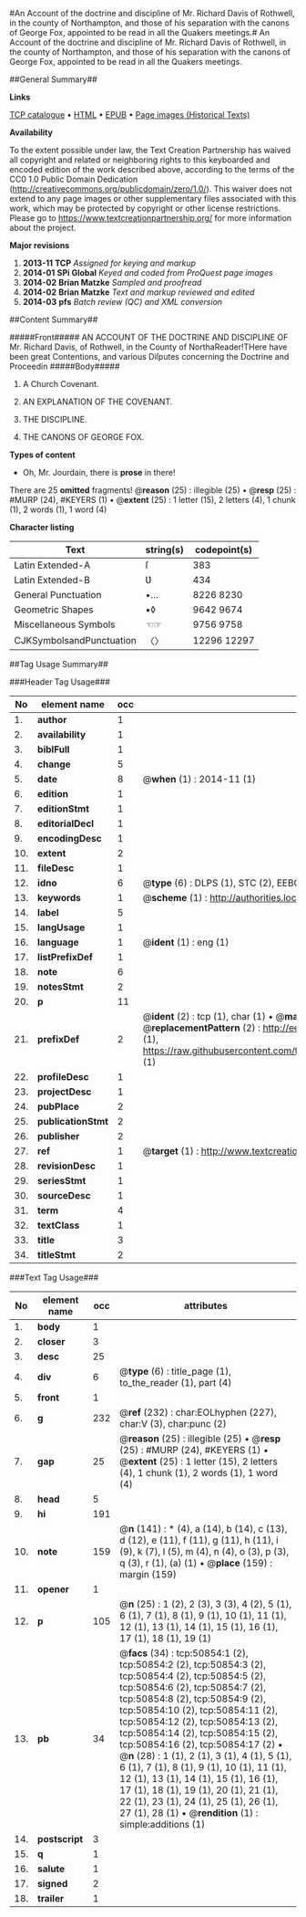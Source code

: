 #An Account of the doctrine and discipline of Mr. Richard Davis of Rothwell, in the county of Northampton, and those of his separation with the canons of George Fox, appointed to be read in all the Quakers meetings.#
An Account of the doctrine and discipline of Mr. Richard Davis of Rothwell, in the county of Northampton, and those of his separation with the canons of George Fox, appointed to be read in all the Quakers meetings.

##General Summary##

**Links**

[TCP catalogue](http://www.ota.ox.ac.uk/tcp/)  • 
[HTML](http://tei.it.ox.ac.uk/tcp/Texts-HTML/free/A25/A25118.html)  • 
[EPUB](http://tei.it.ox.ac.uk/tcp/Texts-EPUB/free/A25/A25118.epub) • 
[Page images (Historical Texts)](https://historicaltexts.jisc.ac.uk/eebo-11912463e)

**Availability**

To the extent possible under law, the Text Creation Partnership has waived all copyright and related or neighboring rights to this keyboarded and encoded edition of the work described above, according to the terms of the CC0 1.0 Public Domain Dedication (http://creativecommons.org/publicdomain/zero/1.0/). This waiver does not extend to any page images or other supplementary files associated with this work, which may be protected by copyright or other license restrictions. Please go to https://www.textcreationpartnership.org/ for more information about the project.

**Major revisions**

1. __2013-11__ __TCP__ *Assigned for keying and markup*
1. __2014-01__ __SPi Global__ *Keyed and coded from ProQuest page images*
1. __2014-02__ __Brian Matzke__ *Sampled and proofread*
1. __2014-02__ __Brian Matzke__ *Text and markup reviewed and edited*
1. __2014-03__ __pfs__ *Batch review (QC) and XML conversion*

##Content Summary##

#####Front#####
AN ACCOUNT OF THE DOCTRINE AND DISCIPLINE OF Mr. Richard Davis, of Rothwell, in the County of NorthaReader!THere have been great Contentions, and various Diſputes concerning the Doctrine and Proceedin
#####Body#####

1. A Church Covenant.

1. AN EXPLANATION OF THE COVENANT.

1. THE DISCIPLINE.

1. THE CANONS OF GEORGE FOX.

**Types of content**

  * Oh, Mr. Jourdain, there is **prose** in there!

There are 25 **omitted** fragments! 
 @__reason__ (25) : illegible (25)  •  @__resp__ (25) : #MURP (24), #KEYERS (1)  •  @__extent__ (25) : 1 letter (15), 2 letters (4), 1 chunk (1), 2 words (1), 1 word (4)

**Character listing**


|Text|string(s)|codepoint(s)|
|---|---|---|
|Latin Extended-A|ſ|383|
|Latin Extended-B|Ʋ|434|
|General Punctuation|•…|8226 8230|
|Geometric Shapes|▪◊|9642 9674|
|Miscellaneous Symbols|☜☞|9756 9758|
|CJKSymbolsandPunctuation|〈〉|12296 12297|

##Tag Usage Summary##

###Header Tag Usage###

|No|element name|occ|attributes|
|---|---|---|---|
|1.|__author__|1||
|2.|__availability__|1||
|3.|__biblFull__|1||
|4.|__change__|5||
|5.|__date__|8| @__when__ (1) : 2014-11 (1)|
|6.|__edition__|1||
|7.|__editionStmt__|1||
|8.|__editorialDecl__|1||
|9.|__encodingDesc__|1||
|10.|__extent__|2||
|11.|__fileDesc__|1||
|12.|__idno__|6| @__type__ (6) : DLPS (1), STC (2), EEBO-CITATION (1), OCLC (1), VID (1)|
|13.|__keywords__|1| @__scheme__ (1) : http://authorities.loc.gov/ (1)|
|14.|__label__|5||
|15.|__langUsage__|1||
|16.|__language__|1| @__ident__ (1) : eng (1)|
|17.|__listPrefixDef__|1||
|18.|__note__|6||
|19.|__notesStmt__|2||
|20.|__p__|11||
|21.|__prefixDef__|2| @__ident__ (2) : tcp (1), char (1)  •  @__matchPattern__ (2) : ([0-9\-]+):([0-9IVX]+) (1), (.+) (1)  •  @__replacementPattern__ (2) : http://eebo.chadwyck.com/downloadtiff?vid=$1&page=$2 (1), https://raw.githubusercontent.com/textcreationpartnership/Texts/master/tcpchars.xml#$1 (1)|
|22.|__profileDesc__|1||
|23.|__projectDesc__|1||
|24.|__pubPlace__|2||
|25.|__publicationStmt__|2||
|26.|__publisher__|2||
|27.|__ref__|1| @__target__ (1) : http://www.textcreationpartnership.org/docs/. (1)|
|28.|__revisionDesc__|1||
|29.|__seriesStmt__|1||
|30.|__sourceDesc__|1||
|31.|__term__|4||
|32.|__textClass__|1||
|33.|__title__|3||
|34.|__titleStmt__|2||


###Text Tag Usage###

|No|element name|occ|attributes|
|---|---|---|---|
|1.|__body__|1||
|2.|__closer__|3||
|3.|__desc__|25||
|4.|__div__|6| @__type__ (6) : title_page (1), to_the_reader (1), part (4)|
|5.|__front__|1||
|6.|__g__|232| @__ref__ (232) : char:EOLhyphen (227), char:V (3), char:punc (2)|
|7.|__gap__|25| @__reason__ (25) : illegible (25)  •  @__resp__ (25) : #MURP (24), #KEYERS (1)  •  @__extent__ (25) : 1 letter (15), 2 letters (4), 1 chunk (1), 2 words (1), 1 word (4)|
|8.|__head__|5||
|9.|__hi__|191||
|10.|__note__|159| @__n__ (141) : * (4), a (14), b (14), c (13), d (12), e (11), f (11), g (11), h (11), i (9), k (7), l (5), m (4), n (4), o (3), p (3), q (3), r (1), (a) (1)  •  @__place__ (159) : margin (159)|
|11.|__opener__|1||
|12.|__p__|105| @__n__ (25) : 1 (2), 2 (3), 3 (3), 4 (2), 5 (1), 6 (1), 7 (1), 8 (1), 9 (1), 10 (1), 11 (1), 12 (1), 13 (1), 14 (1), 15 (1), 16 (1), 17 (1), 18 (1), 19 (1)|
|13.|__pb__|34| @__facs__ (34) : tcp:50854:1 (2), tcp:50854:2 (2), tcp:50854:3 (2), tcp:50854:4 (2), tcp:50854:5 (2), tcp:50854:6 (2), tcp:50854:7 (2), tcp:50854:8 (2), tcp:50854:9 (2), tcp:50854:10 (2), tcp:50854:11 (2), tcp:50854:12 (2), tcp:50854:13 (2), tcp:50854:14 (2), tcp:50854:15 (2), tcp:50854:16 (2), tcp:50854:17 (2)  •  @__n__ (28) : 1 (1), 2 (1), 3 (1), 4 (1), 5 (1), 6 (1), 7 (1), 8 (1), 9 (1), 10 (1), 11 (1), 12 (1), 13 (1), 14 (1), 15 (1), 16 (1), 17 (1), 18 (1), 19 (1), 20 (1), 21 (1), 22 (1), 23 (1), 24 (1), 25 (1), 26 (1), 27 (1), 28 (1)  •  @__rendition__ (1) : simple:additions (1)|
|14.|__postscript__|3||
|15.|__q__|1||
|16.|__salute__|1||
|17.|__signed__|2||
|18.|__trailer__|1||
